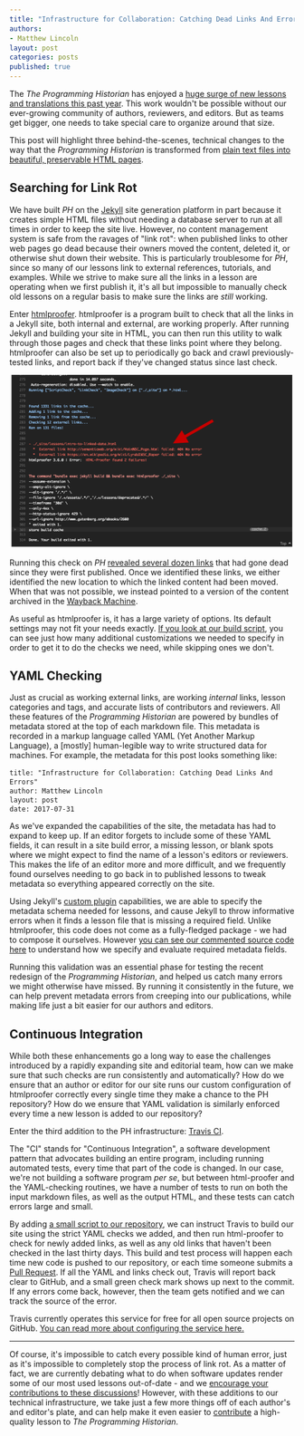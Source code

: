 ```yaml
---
title: "Infrastructure for Collaboration: Catching Dead Links And Errors"
authors: 
- Matthew Lincoln
layout: post
categories: posts
published: true
---
```


The _The Programming Historian_ has enjoyed a [huge surge of new lessons and translations this past year](/posts/roundup2017a).
This work wouldn't be possible without our ever-growing community of authors, reviewers, and editors. 
But as teams get bigger, one needs to take special care to organize around that size.

This post will highlight three behind-the-scenes, technical changes to the way that the _Programming Historian_ is transformed from [plain text files into beautiful, preservable HTML pages][markdown].

[markdown]: /lessons/building-static-sites-with-jekyll-github-pages

## Searching for Link Rot

We have built _PH_ on the [Jekyll](http://jekyllrb.com/) site generation platform in part because it creates simple HTML files without needing a database server to run at all times in order to keep the site live.
However, no content management system is safe from the ravages of "link rot": when published links to other web pages go dead because their owners moved the content, deleted it, or otherwise shut down their website.
This is particularly troublesome for _PH_, since so many of our lessons link to external references, tutorials, and examples.
While we strive to make sure all the links in a lesson are operating when we first publish it, it's all but impossible to manually check old lessons on a regular basis to make sure the links are _still_ working.

Enter [htmlproofer](https://github.com/gjtorikian/html-proofer).
htmlproofer is a program built to check that all the links in a Jekyll site, both internal and external, are working properly.
After running Jekyll and building your site in HTML, you can then run this utility to walk through those pages and check that these links point where they belong.
htmlproofer can also be set up to periodically go back and crawl previously-tested links, and report back if they've changed status since last check.

![](/images/editor-guidelines/travis_bottom_screen.png)

Running this check on _PH_ [revealed several dozen links](https://github.com/programminghistorian/jekyll/issues/390) that had gone dead since they were first published.
Once we identified these links, we either identified the new location to which the linked content had been moved.
When that was not possible, we instead pointed to a version of the content archived in the [Wayback Machine].

[Wayback Machine]: http://web.archive.org/

[buildsh]: https://github.com/programminghistorian/jekyll/blob/gh-pages/_build/build.sh#L15-L40

As useful as htmlproofer is, it has a large variety of options.
Its default settings may not fit your needs exactly.
[If you look at our build script][buildsh], you can see just how many additional customizations we needed to specify in order to get it to do the checks we need, while skipping ones we don't.

## YAML Checking

Just as crucial as working external links, are working _internal_ links, lesson categories and tags, and accurate lists of contributors and reviewers.
All these features of the _Programming Historian_ are powered by bundles of metadata stored at the top of each markdown file.
This metadata is recorded in a markup language called YAML (Yet Another Markup Language), a [mostly] human-legible way to write structured data for machines.
For example, the metadata for this post looks something like:

```
title: "Infrastructure for Collaboration: Catching Dead Links And Errors"
author: Matthew Lincoln
layout: post
date: 2017-07-31
```

As we've expanded the capabilities of the site, the metadata has had to expand to keep up.
If an editor forgets to include some of these YAML fields, it can result in a site build error, a missing lesson, or blank spots where we might expect to find the name of a lesson's editors or reviewers.
This makes the life of an editor more and more difficult, and we frequently found ourselves needing to go back in to published lessons to tweak metadata so everything appeared correctly on the site.

Using Jekyll's [custom plugin](http://jekyllrb.com/docs/plugins/) capabilities, we are able to specify the metadata schema needed for lessons, and cause Jekyll to throw informative errors when it finds a lesson file that is missing a required field.
Unlike htmlproofer, this code does not come as a fully-fledged package - we had to compose it ourselves.
However [you can see our commented source code here](https://github.com/programminghistorian/jekyll/blob/redesign/_plugins/validate_yaml.rb) to understand how we specify and evaluate required metadata fields.

Running this validation was an essential phase for testing the recent redesign of the _Programming Historian_, and helped us catch many errors we might otherwise have missed.
By running it consistently in the future, we can help prevent metadata errors from creeping into our publications, while making life just a bit easier for our authors and editors.

## Continuous Integration

While both these enhancements go a long way to ease the challenges introduced by a rapidly expanding site and editorial team, how can we make sure that such checks are run consistently and automatically?
How do we ensure that an author or editor for our site runs our custom configuration of htmlproofer correctly every single time they make a chance to the PH repository?
How do we ensure that YAML validation is similarly enforced every time a new lesson is added to our repository?

Enter the third addition to the PH infrastructure: [Travis CI].

The "CI" stands for "Continuous Integration", a software development pattern that advocates building an entire program, including running automated tests, every time that part of the code is changed.
In our case, we're not building a software program _per se_, but between html-proofer and the YAML-checking routines, we have a number of tests to run on both the input markdown files, as well as the output HTML, and these tests can catch errors large and small.

By adding [a small script to our repository](https://github.com/programminghistorian/jekyll/blob/gh-pages/.travis.yml), we can instruct Travis to build our site using the strict YAML checks we added, and then run html-proofer to check for newly added links, as well as any old links that haven't been checked in the last thirty days.
This build and test process will happen each time new code is pushed to our repository, or each time someone submits a [Pull Request](https://guides.github.com/activities/hello-world/#pr).
If all the YAML and links check out, Travis will report back clear to GitHub, and a small green check mark shows up next to the commit.
If any errors come back, however, then the team gets notified and we can track the source of the error.

Travis currently operates this service for free for all open source projects on GitHub.
[You can read more about configuring the service here.](https://docs.travis-ci.com/user/for-beginners)

[Travis CI]: https://travis-ci.com

---

Of course, it's impossible to catch every possible kind of human error, just as it's impossible to completely stop the process of link rot.
As a matter of fact, we are currently debating what to do when software updates render some of our most used lessons out-of-date - and we [encourage your contributions to these discussions](https://github.com/programminghistorian/jekyll/issues/536)!
However, with these additions to our technical infrastructure, we take just a few more things off of each author's and editor's plate, and can help make it even easier to [contribute] a high-quality lesson to _The Programming Historian_.

[contribute]: /contribute
